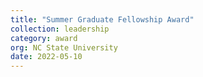 ```yaml
---
title: "Summer Graduate Fellowship Award"
collection: leadership
category: award
org: NC State University
date: 2022-05-10
---
```




